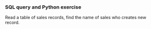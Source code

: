 ### SQL query and Python exercise
Read a table of sales records, find the name of sales who creates new record. 